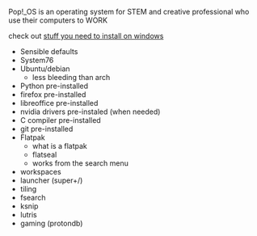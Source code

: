 Pop!_OS is an operating system for STEM and creative professional who use their computers to WORK

check out [stuff you need to install on windows](./windows)

* Sensible defaults
* System76
* Ubuntu/debian
  * less bleeding than arch
* Python pre-installed
* firefox pre-installed
* libreoffice pre-installed
* nvidia drivers pre-instaled (when needed)
* C compiler pre-installed
* git pre-installed
* Flatpak
   * what is a flatpak
   * flatseal
   * works from the search menu
* workspaces
* launcher (super+/)
* tiling
* fsearch
* ksnip
* lutris
* gaming (protondb)
